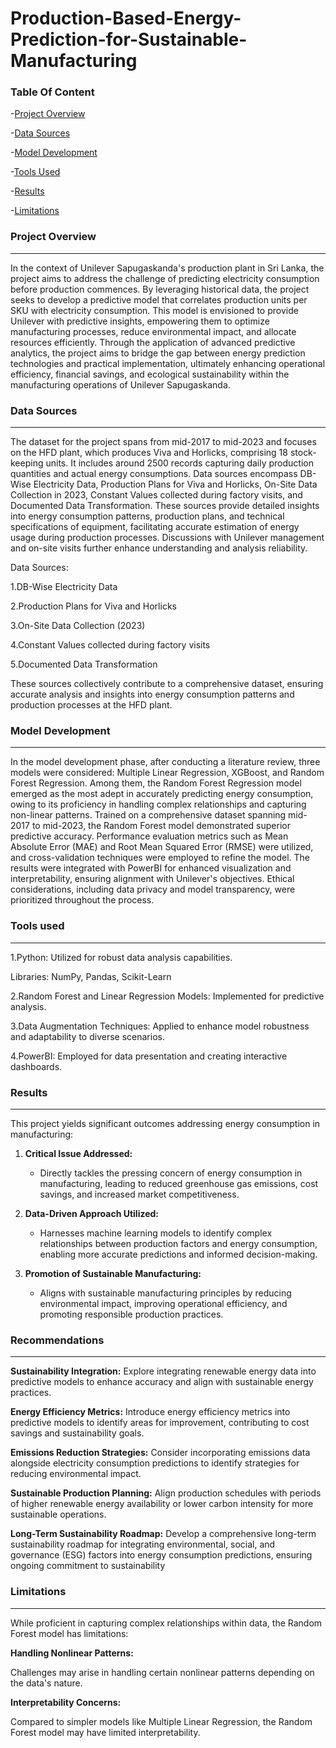 # Production-Based-Energy-Prediction-for-Sustainable-Manufacturing
### Table  Of Content
-[Project Overview](#project-overview)

-[Data Sources](#data-sources)

-[Model Development](#model-development)

-[Tools Used](#tools-used)

-[Results](#results)

-[Limitations](#limitations)

### Project Overview
---
In the context of Unilever Sapugaskanda's production plant in Sri Lanka, the project aims to address the challenge of predicting electricity consumption before production commences. By leveraging historical data, the project seeks to develop a predictive model that correlates production units per SKU with electricity consumption. This model is envisioned to provide Unilever with predictive insights, empowering them to optimize manufacturing processes, reduce environmental impact, and allocate resources efficiently. Through the application of advanced predictive analytics, the project aims to bridge the gap between energy prediction technologies and practical implementation, ultimately enhancing operational efficiency, financial savings, and ecological sustainability within the manufacturing operations of Unilever Sapugaskanda.

### Data Sources
---
The dataset for the project spans from mid-2017 to mid-2023 and focuses on the HFD plant, which produces Viva and Horlicks, comprising 18 stock-keeping units. It includes around 2500 records capturing daily production quantities and actual energy consumptions. Data sources encompass DB-Wise Electricity Data, Production Plans for Viva and Horlicks, On-Site Data Collection in 2023, Constant Values collected during factory visits, and Documented Data Transformation. These sources provide detailed insights into energy consumption patterns, production plans, and technical specifications of equipment, facilitating accurate estimation of energy usage during production processes. Discussions with Unilever management and on-site visits further enhance understanding and analysis reliability.

Data Sources:
  
1.DB-Wise Electricity Data

2.Production Plans for Viva and Horlicks

3.On-Site Data Collection (2023)

4.Constant Values collected during factory visits

5.Documented Data Transformation

These sources collectively contribute to a comprehensive dataset, ensuring accurate analysis and insights into energy consumption patterns and production processes at the HFD plant.

### Model Development 
---
In the model development phase, after conducting a literature review, three models were considered: Multiple Linear Regression, XGBoost, and Random Forest Regression. Among them, the Random Forest Regression model emerged as the most adept in accurately predicting energy consumption, owing to its proficiency in handling complex relationships and capturing non-linear patterns. Trained on a comprehensive dataset spanning mid-2017 to mid-2023, the Random Forest model demonstrated superior predictive accuracy. Performance evaluation metrics such as Mean Absolute Error (MAE) and Root Mean Squared Error (RMSE) were utilized, and cross-validation techniques were employed to refine the model. The results were integrated with PowerBI for enhanced visualization and interpretability, ensuring alignment with Unilever's objectives. Ethical considerations, including data privacy and model transparency, were prioritized throughout the process.

### Tools used
---
1.Python: Utilized for robust data analysis capabilities.

  Libraries: NumPy, Pandas, Scikit-Learn
  
2.Random Forest and Linear Regression Models: Implemented for predictive analysis.

3.Data Augmentation Techniques: Applied to enhance model robustness and adaptability to diverse scenarios.

4.PowerBI: Employed for data presentation and creating interactive dashboards.

### Results
---

This project yields significant outcomes addressing energy consumption in manufacturing:

1. **Critical Issue Addressed:** 
   - Directly tackles the pressing concern of energy consumption in manufacturing, leading to reduced greenhouse gas emissions, cost savings, and increased market competitiveness.

2. **Data-Driven Approach Utilized:**
   - Harnesses machine learning models to identify complex relationships between production factors and energy consumption, enabling more accurate predictions and informed decision-making.

3. **Promotion of Sustainable Manufacturing:**
   - Aligns with sustainable manufacturing principles by reducing environmental impact, improving operational efficiency, and promoting responsible production practices.
  
  ### Recommendations 
  ---
**Sustainability Integration:**
Explore integrating renewable energy data into predictive models to enhance accuracy and align with sustainable energy practices.

**Energy Efficiency Metrics:**
Introduce energy efficiency metrics into predictive models to identify areas for improvement, contributing to cost savings and sustainability goals.

**Emissions Reduction Strategies:**
Consider incorporating emissions data alongside electricity consumption predictions to identify strategies for reducing environmental impact.

**Sustainable Production Planning:**
Align production schedules with periods of higher renewable energy availability or lower carbon intensity for more sustainable operations.

**Long-Term Sustainability Roadmap:**
Develop a comprehensive long-term sustainability roadmap for integrating environmental, social, and governance (ESG) factors into energy consumption predictions, ensuring ongoing commitment to sustainability

###  Limitations
---
While proficient in capturing complex relationships within data, the Random Forest model has limitations:

**Handling Nonlinear Patterns:**

Challenges may arise in handling certain nonlinear patterns depending on the data's nature.

**Interpretability Concerns:**

Compared to simpler models like Multiple Linear Regression, the Random Forest model may have limited interpretability.
